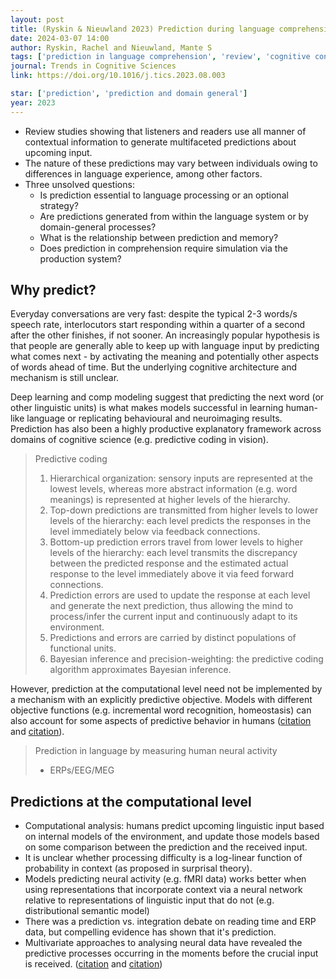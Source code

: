 ```yaml
---
layout: post
title: (Ryskin & Nieuwland 2023) Prediction during language comprehension - what is next?
date: 2024-03-07 14:00
author: Ryskin, Rachel and Nieuwland, Mante S
tags: ['prediction in language comprehension', 'review', 'cognitive control']
journal: Trends in Cognitive Sciences
link: https://doi.org/10.1016/j.tics.2023.08.003

star: ['prediction', 'prediction and domain general']
year: 2023
---
```


- Review studies showing that listeners and readers use all manner of contextual information to generate multifaceted predictions about upcoming input. 
- The nature of these predictions may vary between individuals owing to differences in language experience, among other factors. 
- Three unsolved questions: 
    - Is prediction essential to language processing or an optional strategy?
    - Are predictions generated from within the language system or by domain-general processes?
    - What is the relationship between prediction and memory?
    - Does prediction in comprehension require simulation via the production system?

## Why predict?

Everyday conversations are very fast: despite the typical 2-3 words/s speech rate, interlocutors start responding within a quarter of a second after the other finishes, if not sooner. An increasingly popular hypothesis is that people are generally able to keep up with language input by predicting what comes next - by activating the meaning and potentially other aspects of words ahead of time. But the underlying cognitive architecture and mechanism is still unclear.

Deep learning and comp modeling suggest that predicting the next word (or other linguistic units) is what makes models successful in learning human-like language or replicating behavioural and neuroimaging results. Prediction has also been a highly productive explanatory framework across domains of cognitive science (e.g. predictive coding in vision). 

> Predictive coding
>
> 1. Hierarchical organization: sensory inputs are represented at the lowest levels, whereas more abstract information (e.g. word meanings) is represented at higher levels of the hierarchy.
> 2. Top-down predictions are transmitted from higher levels to lower levels of the hierarchy: each level predicts the responses in the level immediately below via feedback connections.
> 3. Bottom-up prediction errors travel from lower levels to higher levels of the hierarchy: each level transmits the discrepancy between the predicted response and the estimated actual response to the level immediately above it via feed forward connections.
> 4. Prediction errors are used to update the response at each level and generate the next prediction, thus allowing the mind to process/infer the current input and continuously adapt to its environment.
> 5. Predictions and errors are carried by distinct populations of functional units.
> 6. Bayesian inference and precision-weighting: the predictive coding algorithm approximates Bayesian inference. 

However, prediction at the computational level need not be implemented by a mechanism with an explicitly predictive objective. Models with different objective functions (e.g. incremental word recognition, homeostasis) can also account for some aspects of predictive behavior in humans ([citation](https://link.springer.com/article/10.3758/s13423-021-01924-x) and [citation](https://doi.org/10.1016/j.brainres.2021.147578)). 

> Prediction in language by measuring human neural activity
>
> - ERPs/EEG/MEG

## Predictions at the computational level

- Computational analysis: humans predict upcoming linguistic input based on internal models of the environment, and update those models based on some comparison between the prediction and the received input. 
- It is unclear whether processing difficulty is a log-linear function of probability in context (as proposed in surprisal theory). 
- Models predicting neural activity (e.g. fMRI data) works better when using representations that incorporate context via a neural network relative to representations of linguistic input that do not (e.g. distributional semantic model)
- There was a prediction vs. integration debate on reading time and ERP data, but compelling evidence has shown that it's prediction.
- Multivariate approaches to analysing neural data have revealed the predictive processes occurring in the moments before the crucial input is received. ([citation](https://doi.org/10.7554/eLife.39061) and [citation](https://doi.org/10.1523/JNEUROSCI.1733-19.2020))